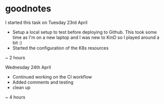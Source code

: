 # goodnotes

I started this task on Tuesday 23rd April
- Setup a local setup to test before deploying to Github. This took some time as I'm on a new laptop and I was new to KinD so I played around a bit :)
- Started the configuration of the K8s resources

~ 2 hours

Wednesday 24th April
- Continued working on the CI workflow
- Added comments and testing
- clean up

~ 4 hours